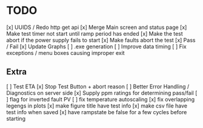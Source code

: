 # TODO

[x] UUIDS / Redo http get api
[x] Merge Main screen and status page
[x] Make test timer not start until ramp period has ended
[x] Make the test abort if the power supply fails to start
[x] Make faults abort the test
[x] Pass / Fail
[x] Update Graphs
[ ] .exe generation
[ ] Improve data timing
[ ] Fix exceptions / menu boxes causing improper exit

## Extra

[ ] Test ETA
[x] Stop Test Button + abort reason
[ ] Better Error Handling / Diagnostics on server side
[x] Supply ppm ratings for determining pass/fail
[ ] flag for inverted fault PV
[ ] fix temperature autoscaling
[x] fix overlapping legengs in plots
[x] make figure title have test info
[x] make csv file have test info when saved
[x] have rampstate be false for a few cycles before starting
